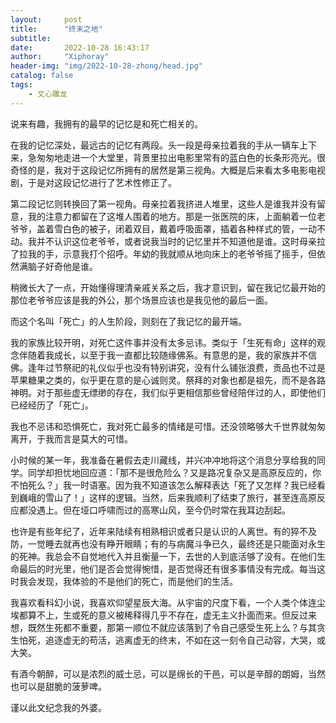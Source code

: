 ```yaml
---
layout:     post
title:      "终末之地"
subtitle:   
date:       2022-10-28 16:43:17
author:     "Xiphoray"
header-img: "img/2022-10-28-zhong/head.jpg"
catalog: false
tags:     
    - 文心雕龙
---
```


说来有趣，我拥有的最早的记忆是和死亡相关的。

在我的记忆深处，最远古的记忆有两段。头一段是母亲拉着我的手从一辆车上下来，急匆匆地走进一个大堂里，背景里拉出电影里常有的蓝白色的长条形亮光。很奇怪的是，我对于这段记忆所拥有的居然是第三视角。大概是后来看太多电影电视剧，于是对这段记忆进行了艺术性修正了。

第二段记忆则转换回了第一视角。母亲拉着我挤进人堆里，这些人是谁我并没有留意，我的注意力都留在了这堆人围着的地方。那是一张医院的床，上面躺着一位老爷爷，盖着雪白色的被子，闭着双目，戴着呼吸面罩，插着各种样式的管，一动不动。我并不认识这位老爷爷，或者说我当时的记忆里并不知道他是谁。这时母亲拉了拉我的手，示意我打个招呼。年幼的我就顺从地向床上的老爷爷摇了摇手，但依然满脑子好奇他是谁。

稍微长大了一点，开始懂得理清亲戚关系之后，我才意识到，留在我记忆最开始的那位老爷爷应该是我的外公，那个场景应该也是我见他的最后一面。

而这个名叫「死亡」的人生阶段，则刻在了我记忆的最开端。

我的家族比较开明，对死亡这件事并没有太多忌讳。类似于「生死有命」这样的观念伴随着我成长，以至于我一直都比较随缘佛系。有意思的是，我的家族并不信佛。逢年过节祭祀的礼仪似乎也没有特别讲究，没有什么铺张浪费，贡品也不过是苹果糖果之类的，似乎更在意的是心诚则灵。祭拜的对象也都是祖先，而不是各路神明。对于那些虚无缥缈的存在，我们似乎更相信那些曾经陪伴过的人，即使他们已经经历了「死亡」。

我也不忌讳和恐惧死亡，我对死亡最多的情绪是可惜。还没领略够大千世界就匆匆离开，于我而言是莫大的可惜。

小时候的某一年，我准备在暑假去走川藏线，并兴冲冲地将这个消息分享给我的同学。同学却担忧地回应道：「那不是很危险么？又是路况复杂又是高原反应的，你不怕死么？」我一时语塞。因为我不知道该怎么解释表达「死了又怎样？我已经看到巍峨的雪山了！」这样的逻辑。当然，后来我顺利了结束了旅行，甚至连高原反应都没遇上。但在垭口呼啸而过的高寒山风，至今仍时常在我耳边刮起。

也许是有些年纪了，近年来陆续有相熟相识或者只是认识的人离世。有的猝不及防，一觉睡去就再也没有睁开眼睛；有的与病魔斗争已久，最终还是只能面对永生的死神。我总会不自觉地代入并且衡量一下，去世的人到底活够了没有。在他们生命最后的时光里，他们是否会觉得惋惜，是否觉得还有很多事情没有完成。每当这时我会发现，我体验的不是他们的死亡，而是他们的生活。

我喜欢看科幻小说，我喜欢仰望星辰大海。从宇宙的尺度下看，一个人类个体连尘埃都算不上，生或死的意义被稀释得几乎不存在，虚无主义扑面而来。但反过来想，既然生死都不重要，那第一顺位不就应该落到了令自己感受生死上么？与其贪生怕死，追逐虚无的苟活，逃离虚无的终末，不如在这一刻令自己动容，大哭，或大笑。

有酒今朝醉，可以是浓烈的威士忌，可以是绵长的干邑，可以是辛醇的朗姆，当然也可以是甜脆的菠萝啤。

谨以此文纪念我的外婆。
